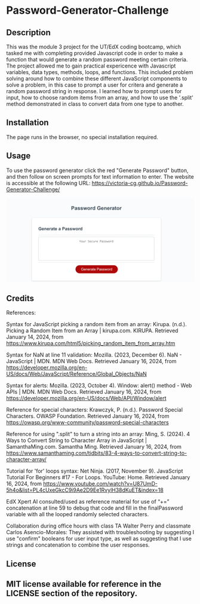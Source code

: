 # Password-Generator-Challenge

## Description
This was the module 3 project for the UT/EdX coding bootcamp, which tasked me with completing provided Javascript code in order to make a function that would generate a random password meeting certain criteria. The project allowed me to gain practical expericence with Javascript variables, data types, methods, loops, and functions. This included problem solving around how to combine these different JavaScript components to solve a problem, in this case to prompt a user for critera and generate a random password string in response. I learned how to prompt users for input, how to choose random items from an array, and how to use the '.split' method demonstrated in class to convert data from one type to another. 



## Installation

The page runs in the browser, no special installation required.

## Usage

To use the password generator click the red "Generate Password" button, and then follow on screen prompts for text information to enter. The website is accessible at the following URL: https://victoria-cg.github.io/Password-Generator-Challenge/

    
![image of password generator webpage](./images/password-generator-screenshot.png)
    

## Credits

References:

Syntax for JavaScript picking a random item from an array:
 Kirupa. (n.d.). Picking a Random Item from an Array | kirupa.com. KIRUPA. Retrieved January 14, 2024, from https://www.kirupa.com/html5/picking_random_item_from_array.htm

Syntax for NaN at line 11 validation: 
Mozilla. (2023, December 6). NaN - JavaScript | MDN. MDN Web Docs. Retrieved January 16, 2024, from https://developer.mozilla.org/en-US/docs/Web/JavaScript/Reference/Global_Objects/NaN

Syntax for alerts:
Mozilla. (2023, October 4). Window: alert() method - Web APIs | MDN. MDN Web Docs. Retrieved January 16, 2024, from https://developer.mozilla.org/en-US/docs/Web/API/Window/alert

Reference for special characters:
Krawczyk, P. (n.d.). Password Special Characters. OWASP Foundation. Retrieved January 16, 2024, from https://owasp.org/www-community/password-special-characters

Reference for using ".split" to turn a string into an array:
Ming, S. (2024). 4 Ways to Convert String to Character Array in JavaScript | SamanthaMing.com. Samantha Ming. Retrieved January 16, 2024, from https://www.samanthaming.com/tidbits/83-4-ways-to-convert-string-to-character-array/

Tutorial for 'for' loops syntax:
Net Ninja. (2017, November 9). JavaScript Tutorial For Beginners #17 - For Loops. YouTube: Home. Retrieved January 16, 2024, from https://www.youtube.com/watch?v=U87UmD-5h4o&list=PL4cUxeGkcC9i9Ae2D9Ee1RvylH38dKuET&index=18

EdX Xpert AI consulted/used as reference material for use of “+=” concatenation at line 59 to debug that code and fill in the finalPassword variable with all the looped randomly selected characters.

Collaboration during office hours with class TA Walter Perry and classmate Carlos Asencio-Morales: They assisted with troubleshooting by suggesting I use "confirm" booleans for user input type, as well as suggesting that I use strings and concatenation to combine the user responses. 


## License

MIT license available for reference in the LICENSE section of the repository.
---
